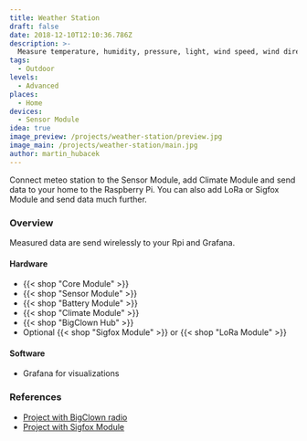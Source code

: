 ```yaml
---
title: Weather Station
draft: false
date: 2018-12-10T12:10:36.786Z
description: >-
  Measure temperature, humidity, pressure, light, wind speed, wind direction and rainfall. Sens data to your home or further with Sigfox or LoRa.
tags:
  - Outdoor
levels:
  - Advanced
places:
  - Home
devices:
  - Sensor Module
idea: true
image_preview: /projects/weather-station/preview.jpg
image_main: /projects/weather-station/main.jpg
author: martin_hubacek
---
```


Connect meteo station to the Sensor Module, add Climate Module and send data to your home to the Raspberry Pi. You can also add LoRa or Sigfox Module and send data much further.

### Overview

Measured data are send wirelessly to your Rpi and Grafana.

#### Hardware

* {{< shop "Core Module" >}}
* {{< shop "Sensor Module" >}}
* {{< shop "Battery Module" >}}
* {{< shop "Climate Module" >}}
* {{< shop "BigClown Hub" >}}
* Optional {{< shop "Sigfox Module" >}} or {{< shop "LoRa Module" >}}

#### Software

* Grafana for visualizations

### References

* [Project with BigClown radio](https://github.com/owarek/BC-WindAndRainSensor/)
* [Project with Sigfox Module](https://github.com/hubmartin/bcf-sigfox-wind-station)

